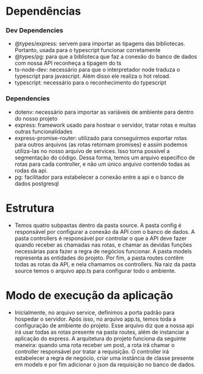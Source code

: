 # Dependências
### Dev Dependencies
* @types/express: servem para importar as tipagens das bibliotecas. Portanto, usada para o typescript funcionar corretamente 
* @types/pg: para que a biblioteca que faz a conexão do banco de dados com nossa API reconheça a tipagem do ts
* ts-node-dev: necessário para que o interpretador node traduza o typescript para javascript. Além disso ele realiza o hot reload.
* typescript: necessário para o reconhecimento do typescript

### Dependencies
* dotenv: necessário para importar as variáveis de ambiente para dentro do nosso projeto
* express: framework usado para hostear o servidor, tratar rotas e muitas outras funcionalidades
* express-promise-router: utilizado para conseguirmos exportar rotas para outros arquivos (as rotas retornam promises) e assim podemos utiliza-las no nosso arquivo de services. Isso torna possível a segmentação do código. Dessa forma, temos um arquivo específico de rotas para cada controller, e não um único arquivo contendo todas as rodas da api.
* pg: facilitador para estabelecer a conexão entre a api e o banco de dados postgresql

# Estrutura
* Temos quatro subpastas dentro da pasta source. A pasta config é responsável por configurar a conexão da API com o banco de dados. A pasta controllers é responsável por controlar o que a API deve fazer quando receber as chamadas nas rotas, e chamar as devidas funções necessárias para fazer a regra de negócios funcionar. A pasta models representa as entidades do projeto. Por fim, a pasta routes contêm todas as rotas da API, e nela chamamos os controllers. Na raiz da pasta source temos o arquivo app.ts para configurar todo o ambiente.

# Modo de execução da aplicação
* Inicialmente, no arquivo service, definimos a porta padrão para hospedar o servidor. Após isso, no arquivo app.ts, temos toda a configuração de ambiente do projeto. Esse arquivo diz que a nossa api irá usar todas as rotas presente na pasta routes, além de instanciar a aplicação do express. A arquitetura do projeto funciona da seguinte maneira: quando uma rota receber um post, a rota irá chamar o controller responsável por tratar a requisição. O controller irá estabelecer a regra de negócio, criar uma instância de classe presente em models e por fim adicionar o json da requisição no banco de dados.
